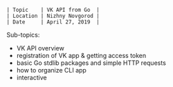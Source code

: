 ```
| Topic    | VK API from Go  |
| Location | Nizhny Novgorod |
| Date     | April 27, 2019  |
```

Sub-topics:

- VK API overview
- registration of VK app & getting access token
- basic Go stdlib packages and simple HTTP requests
- how to organize CLI app
- interactive
